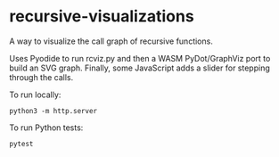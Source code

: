 # recursive-visualizations

A way to visualize the call graph of recursive functions.

Uses Pyodide to run rcviz.py and then a WASM PyDot/GraphViz port to build an SVG graph.
Finally, some JavaScript adds a slider for stepping through the calls.

To run locally:

```python3 -m http.server```

To run Python tests:

```pytest```
